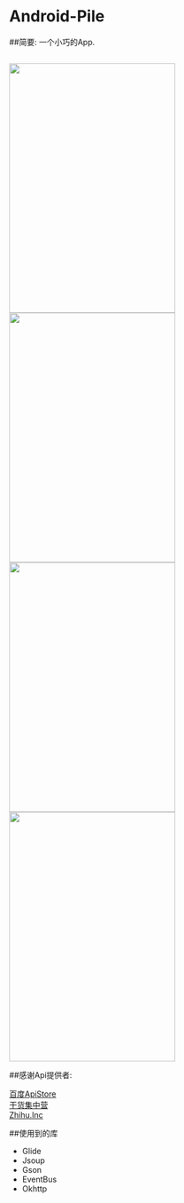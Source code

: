 # Android-Pile
##简要:
  一个小巧的App.
##  
 <image  src="https://github.com/fromten/Android-Pile/blob/master/device-2016-07-17-233528.png" width=300 height=450/>
  <image  src="https://github.com/fromten/Android-Pile/blob/master/device-video_area.png" width=300 height=450/>
 <image  src="https://github.com/fromten/Android-Pile/blob/master/device_news_area.png" width=300 height=450/>
 <image  src="https://github.com/fromten/Android-Pile/blob/master/device-2016-07-11-234604.png" width=300 height=450/>
 

##感谢Api提供者:

<a href='http://apistore.baidu.com/' >百度ApiStore</a>
</br>
<a href='http://gank.io/api' >干货集中营</a>
</br>
<a href='https://github.com/izzyleung/ZhihuDailyPurify/wiki/' >Zhihu.Inc</a>
 
##使用到的库
<ul>
<li>Glide</li>
<li>Jsoup</li>
<li>Gson</li>
<li>EventBus</li>
<li>Okhttp</li>
</ul>

  
